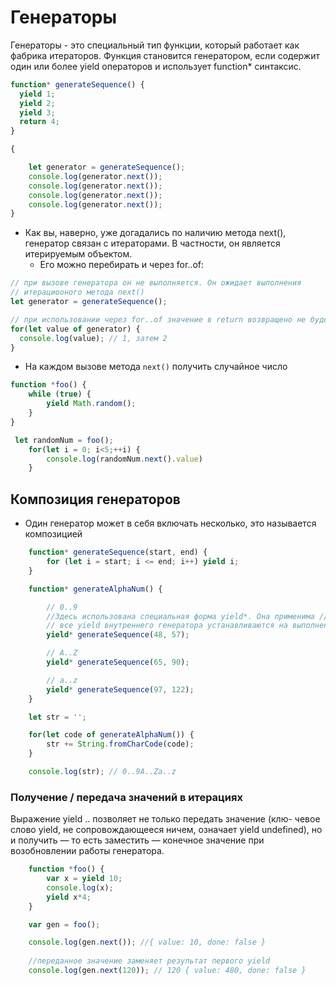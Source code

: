 # Генераторы

Генераторы - это специальный тип функции, который работает как фабрика итераторов. Функция становится генератором, если содержит один или более yield операторов и использует function* синтаксис.

```js
function* generateSequence() {
  yield 1;
  yield 2;
  yield 3;
  return 4;
}

{

    let generator = generateSequence();
    console.log(generator.next());
    console.log(generator.next());
    console.log(generator.next());
    console.log(generator.next());
}

```
- Как вы, наверно, уже догадались по наличию метода next(), генератор связан с итераторами. В частности, он является итерируемым объектом.
    - Его можно перебирать и через for..of:

```js
// при вызове генератора он не выполняется. Он ожидает выполнения 
// итерациооного метода next()
let generator = generateSequence();

// при использовании через for..of значение в return возвращено не будет
for(let value of generator) {
  console.log(value); // 1, затем 2
}
```

- На каждом вызове метода `next()` получить случайное число

```js
function *foo() {
    while (true) {
        yield Math.random();
    }
}

 let randomNum = foo();
    for(let i = 0; i<5;++i) {
        console.log(randomNum.next().value)
    }
```

## Композиция генераторов
- Один генератор может в себя включать несколько, это называется композицией

```js
    function* generateSequence(start, end) {
        for (let i = start; i <= end; i++) yield i;
    }

    function* generateAlphaNum() {

        // 0..9
        //Здесь использована специальная форма yield*. Она применима //только к другому генератору и делегирует ему выполнение.
        // все yield внутреннего генератора устанавливаются на выполнение
        yield* generateSequence(48, 57);

        // A..Z
        yield* generateSequence(65, 90);

        // a..z
        yield* generateSequence(97, 122);
    }

    let str = '';

    for(let code of generateAlphaNum()) {
        str += String.fromCharCode(code);
    }

    console.log(str); // 0..9A..Za..z
```

### Получение / передача значений в итерациях

Выражение yield .. позволяет не только передать значение (клю-
чевое слово yield, не сопровождающееся ничем, означает yield
undefined), но и получить — то есть заместить — конечное значение
при возобновлении работы генератора.

```js
    function *foo() {
        var x = yield 10;
        console.log(x);
        yield x*4;
    }

    var gen = foo();

    console.log(gen.next()); //{ value: 10, done: false }
    
    //переданное значение заменяет результат первого yield
    console.log(gen.next(120)); // 120 { value: 480, done: false }
```